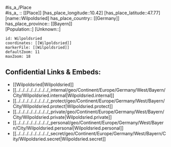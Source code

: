 ﻿---
location: [47.77,10.42] 
mapzoom: [7,12] 
mapmarker: city 
type: City
tags:
- geo/City


SpocWebEntityId: 35624
isDeleted: false
confidential: public

---
#is_a_/Place  
#is_a_ :: [[Place]] 
[has_place_longitude::10.42] 
[has_place_latitude::47.77] 
[name::Wilpoldsried] 
has_place_country:: [[Germany]]  
has_place_province:: [[Bayern]]  
[Population::] 
[Unknown::] 


```leaflet
id: Wilpoldsried
coordinates: [[Wilpoldsried]] 
markerFile: [[Wilpoldsried]] 
defaultZoom: 11 
maxZoom: 18
```


## Confidential Links & Embeds: 
- [[Wilpoldsried|Wilpoldsried]]  
- [[../../../../../../../../_internal/geo/Continent/Europe/Germany/West/Bayern/City/Wilpoldsried.internal|Wilpoldsried.internal]] 
- [[../../../../../../../../_protect/geo/Continent/Europe/Germany/West/Bayern/City/Wilpoldsried.protect|Wilpoldsried.protect]] 
- [[../../../../../../../../_private/geo/Continent/Europe/Germany/West/Bayern/City/Wilpoldsried.private|Wilpoldsried.private]] 
- [[../../../../../../../../_personal/geo/Continent/Europe/Germany/West/Bayern/City/Wilpoldsried.personal|Wilpoldsried.personal]] 
- [[../../../../../../../../_secret/geo/Continent/Europe/Germany/West/Bayern/City/Wilpoldsried.secret|Wilpoldsried.secret]] 

